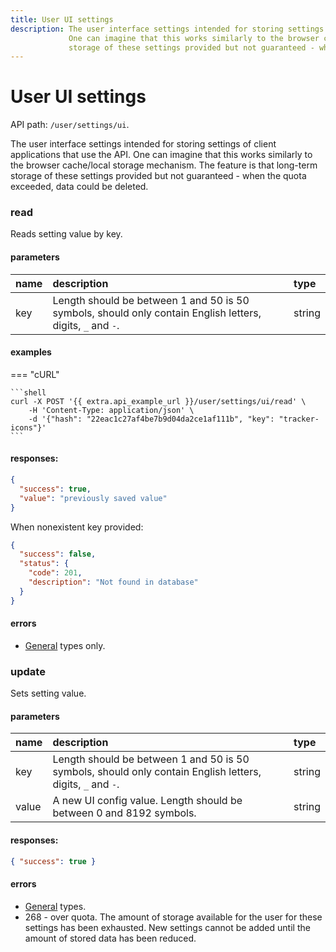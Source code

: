 ```yaml
---
title: User UI settings
description: The user interface settings intended for storing settings of client applications that use the API. 
             One can imagine that this works similarly to the browser cache/local storage mechanism. The feature is that long-term 
             storage of these settings provided but not guaranteed - when the quota exceeded, data could be deleted. 
---
```


# User UI settings

API path: `/user/settings/ui`.

The user interface settings intended for storing settings of client applications that use the API. 
One can imagine that this works similarly to the browser cache/local storage mechanism. The feature is that long-term 
storage of these settings provided but not guaranteed - when the quota exceeded, data could be deleted.

### read

Reads setting value by key.

#### parameters

| name | description | type |
| :----- | :-----  | :----- |
| key | Length should be between 1 and 50 is 50 symbols, should only contain English letters, digits, `_` and `-`. | string |

#### examples

=== "cURL"

    ```shell
    curl -X POST '{{ extra.api_example_url }}/user/settings/ui/read' \
        -H 'Content-Type: application/json' \ 
        -d '{"hash": "22eac1c27af4be7b9d04da2ce1af111b", "key": "tracker-icons"}'
    ```

#### responses:

```json
{
  "success": true,
  "value": "previously saved value"
}
```

When nonexistent key provided:

```json
{
  "success": false,
  "status": {
    "code": 201,
    "description": "Not found in database"
  }
}
```

#### errors

* [General](../../../../getting-started.md#error-codes) types only.

### update

Sets setting value.

#### parameters

| name | description | type |
| :----- | :-----  | :----- |
| key | Length should be between 1 and 50 is 50 symbols, should only contain English letters, digits, `_` and `-`. | string |
| value | A new UI config value. Length should be between 0 and 8192 symbols. | string |

#### responses:

```json
{ "success": true }
```

#### errors

* [General](../../../../getting-started.md#error-codes) types.
* 268 - over quota. The amount of storage available for the user for these settings has been exhausted. New settings 
cannot be added until the amount of stored data has been reduced.
